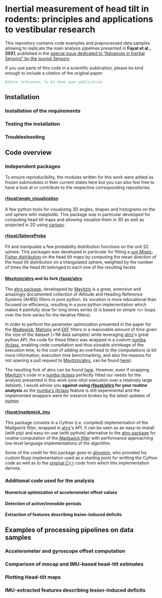 # Inertial measurement of head tilt in rodents: principles and applications to vestibular research

This repository contains code examples and preprocessed data samples allowing to replicate the main analysis pipelines presented in **Fayat et al., 2021**, published in the [special issue dedicated to "Advances in Inertial Sensors" by the journal Sensors](https://www.mdpi.com/journal/sensors/special_issues/iertial_sensors).

If you use parts of this code in a scientific publication, please be kind enough to include a citation of the original paper:

```bibtex
Bibtex reference, to be done upon publication
```
## Installation
### Installation of the requirements

### Testing the installation

### Troubleshooting


## Code overview

### Independent packages
To ensure reproducibility, the modules written for this work were added as frozen submodules in their current states here but you can also feel free to have a look at or contribute to the respective corresponding repositories.

#### [rfayat/angle_visualization](https://github.com/rfayat/angle_visualization)
A few python tools for visualizing 3D angles, shapes and histograms on the unit sphere with matplotlib. This package was in particular developed for computing head tilt maps and allowing visualize them in 3D as well as projected in 2D using [cartopy](https://scitools.org.uk/cartopy/docs/latest/).

#### [rfayat/SphereProba](https://github.com/rfayat/SphereProba)
Fit and manipulate a few probability distribution functions on the unit S2 sphere. This packages was developed in particular for fitting a [von Mises-Fisher distribution](https://en.wikipedia.org/wiki/Von_Mises-Fisher_distribution) on the head tilt maps by computing the mean direction of the head tilt distribution on a triangulated sphere, weighted by the number of times the head tilt belonged to each one of the resulting facets.


#### [Mayitzin/ahrs](https://github.com/Mayitzin/ahrs) and its fork [rfayat/ahrs](https://github.com/rfayat/ahrs)
The [ahrs package](https://ahrs.readthedocs.io), developped by [Mayitzin](https://github.com/Mayitzin) is a great, extensive and amazingly documented collection of Attitude and Heading Reference Systems (AHRS) filters in pure python. Its vocation is more educational than focused on efficiency, resulting in a pure python implementation which makes it painfully slow for long times series (it is based on simple `for` loops over the time series for the iterative filters).

In order to perform the parameter optimization presented in the paper for the [Madgwick](https://ahrs.readthedocs.io/en/latest/filters/madgwick.html), [Mahony](https://ahrs.readthedocs.io/en/latest/filters/mahony.html) and [EKF](https://ahrs.readthedocs.io/en/latest/filters/ekf.html) filters in a reasonable amount of time given the size of the dataset (~1M data samples) while leveraging [ahrs](https://ahrs.readthedocs.io)'s great python API, the code for these filters was wrapped in a custom [numba jitclass](https://numba.pydata.org/numba-doc/latest/user/jitclass.html), enabling code compilation and thus sizeable shrinkage of the execution time, to the cost of adding an overhead to the computations (a bit more information,  execution time benchmarking, and also the reasons for not opening a pull request to [Mayitzin/ahrs](https://github.com/Mayitzin/ahrs), can be found [here](https://github.com/Mayitzin/ahrs/discussions/35)).

The resulting fork of ahrs can be found [here](https://github.com/rfayat/ahrs). However, even if wrapping [Mayitzin](https://github.com/Mayitzin)'s code in a  [numba jitclass](https://numba.pydata.org/numba-doc/latest/user/jitclass.html) perfectly fitted our needs for the analysis presented in this work (one-shot execution over a relatively large dataset), I would advise you **against using [rfayat/ahrs](https://github.com/rfayat/ahrs) for your routine analysis** as the [numba's jitclass](https://numba.pydata.org/numba-doc/latest/user/jitclass.html) feature is still experimental and the implemented wrappers were for instance broken by the latest updates of [numpy](https://numba.pydata.org/numba-doc/latest/user/jitclass.html).

#### [rfayat/madgwick_imu](https://github.com/rfayat/madgwick_imu)
This package consists in a Cython (i.e. compiled) implementation of the Madgwick filter, wrapped in [ahrs](https://ahrs.readthedocs.io/en/latest/filters/madgwick.html)'s API. It can be seen as an easy-to-install (with pip) and easy-to-use (with python) alternative to the [ahrs package](https://ahrs.readthedocs.io) for routine computation of the [Madgwick filter](https://ahrs.readthedocs.io/en/latest/filters/madgwick.html) with performance approaching low-level language implementations of the algorithm.


Some of the credit for this package goes to [ghyomm](https://github.com/ghyomm), who provided his custom Rcpp implementation used as a starting point for writting the Cython code as well as to the [original C++](https://github.com/xioTechnologies/Fusion) code from which this implementation derives.

### Additional code used for the analysis
#### Numerical optimization of accelerometer offset values
#### Detection of active/immobile periods
#### Extraction of features describing lesion-induced deficits


## Examples of processing pipelines on data samples
### Accelerometer and gyroscope offset computation
### Comparison of mocap and IMU-based head-tilt estimates
### Plotting Head-tilt maps
### IMU-extracted features describing lesion-induced deficits
